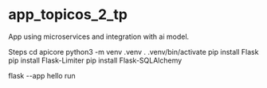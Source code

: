 # app_topicos_2_tp
App using microservices and integration with ai model.

Steps
cd apicore
python3 -m venv .venv
. .venv/bin/activate
pip install Flask
pip install Flask-Limiter
pip install Flask-SQLAlchemy

flask --app hello run
